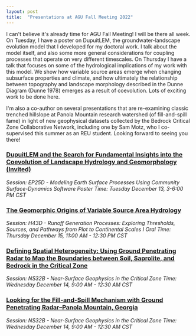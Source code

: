 ```yaml
---
layout: post
title:  "Presentations at AGU Fall Meeting 2022"
---
```


I can't believe it's already time for AGU Fall Meeting! I will be there all week. On Tuesday, I have a poster on DupuitLEM, the groundwater-landscape evolution model that I developed for my doctoral work. I talk about the model itself, and also some more general considerations for coupling processes that operate on very different timescales. On Thursday I have a talk that focuses on some of the hydrological implications of my work with this model. We show how variable source areas emerge when changing subsurface properties and climate, and how ultimately the relationship between topography and landscape morphology described in the Dunne Diagram (Dunne 1978) emerges as a result of coevolution. Lots of exciting work to be done here.

I'm also a co-author on several presentations that are re-examining classic trenched hillslope at Panola Mountain research watershed (of fill-and-spill fame) in light of new geophysical datasets collected by the Bedrock Critical Zone Collaborative Network, including one by Sam Motz, who I co-supervised this summer as an REU student. Looking forward to seeing you there!

### [DupuitLEM and the Search for Fundamental Insights into the Coevolution of Landscape Hydrology and Geomorphology (Invited)](https://agu.confex.com/agu/fm22/meetingapp.cgi/Paper/1066238)
*Session: EP25D - Modeling Earth Surface Processes Using Community Surface-Dynamics Software Poster*
*Time: Tuesday December 13, 3-6:00 PM CST*

### [The Geomorphic Origins of Variable Source Area Hydrology](https://agu.confex.com/agu/fm22/meetingapp.cgi/Paper/1066158)
*Session: H43D - Runoff Generation Processes: Exploring Thresholds, Sources, and Pathways from Plot to Continental Scales I Oral*
*Time: Thursday December 15, 11:00 AM - 12:30 PM CST*

### [Defining Spatial Heterogeneity: Using Ground Penetrating Radar to Map the Boundaries between Soil, Saprolite, and Bedrock in the Critical Zone](https://agu.confex.com/agu/fm22/meetingapp.cgi/Paper/1150587)
*Session: NS32B - Near-Surface Geophysics in the Critical Zone*
*Time: Wednesday December 14, 9:00 AM - 12:30 AM CST*

### [Looking for the Fill-and-Spill Mechanism with Ground Penetrating Radar–Panola Mountain, Georgia](https://agu.confex.com/agu/fm22/meetingapp.cgi/Paper/1166507)
*Session: NS32B - Near-Surface Geophysics in the Critical Zone*
*Time: Wednesday December 14, 9:00 AM - 12:30 AM CST*
